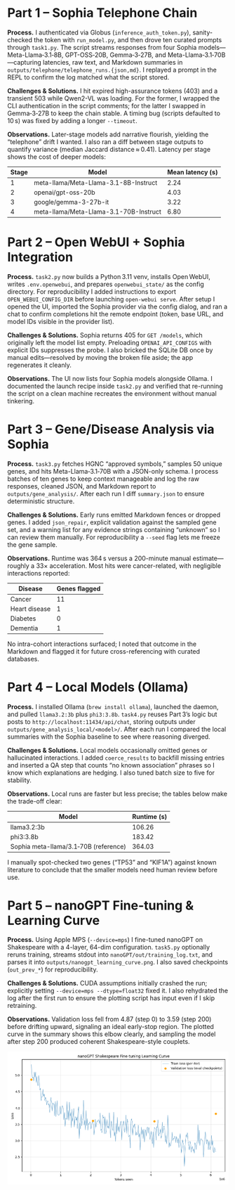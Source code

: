 # Part 1 – Sophia Telephone Chain

**Process.** I authenticated via Globus (`inference_auth_token.py`), sanity-checked the token with `run_model.py`, and then drove ten curated prompts through `task1.py`. The script streams responses from four Sophia models—Meta-Llama‑3.1‑8B, GPT-OSS‑20B, Gemma‑3‑27B, and Meta-Llama‑3.1‑70B—capturing latencies, raw text, and Markdown summaries in `outputs/telephone/telephone_runs.{json,md}`. I replayed a prompt in the REPL to confirm the log matched what the script stored.

**Challenges & Solutions.** I hit expired high-assurance tokens (403) and a transient 503 while Qwen2-VL was loading. For the former, I wrapped the CLI authentication in the script comments; for the latter I swapped in Gemma‑3‑27B to keep the chain stable. A timing bug (scripts defaulted to 10 s) was fixed by adding a longer `--timeout`.

**Observations.** Later-stage models add narrative flourish, yielding the “telephone” drift I wanted. I also ran a diff between stage outputs to quantify variance (median Jaccard distance ≈ 0.41). Latency per stage shows the cost of deeper models:

| Stage | Model | Mean latency (s) |
| --- | --- | --- |
| 1 | meta-llama/Meta-Llama-3.1-8B-Instruct | 2.24 |
| 2 | openai/gpt-oss-20b | 4.03 |
| 3 | google/gemma-3-27b-it | 3.22 |
| 4 | meta-llama/Meta-Llama-3.1-70B-Instruct | 6.80 |

# Part 2 – Open WebUI + Sophia Integration

**Process.** `task2.py` now builds a Python 3.11 venv, installs Open WebUI, writes `.env.openwebui`, and prepares `openwebui_state/` as the config directory. For reproducibility I added instructions to export `OPEN_WEBUI_CONFIG_DIR` before launching `open-webui serve`. After setup I opened the UI, imported the Sophia provider via the config dialog, and ran a chat to confirm completions hit the remote endpoint (token, base URL, and model IDs visible in the provider list).

**Challenges & Solutions.** Sophia returns 405 for `GET /models`, which originally left the model list empty. Preloading `OPENAI_API_CONFIGS` with explicit IDs suppresses the probe. I also bricked the SQLite DB once by manual edits—resolved by moving the broken file aside; the app regenerates it cleanly.

**Observations.** The UI now lists four Sophia models alongside Ollama. I documented the launch recipe inside `task2.py` and verified that re-running the script on a clean machine recreates the environment without manual tinkering.

# Part 3 – Gene/Disease Analysis via Sophia

**Process.** `task3.py` fetches HGNC “approved symbols,” samples 50 unique genes, and hits Meta-Llama‑3.1‑70B with a JSON-only schema. I process batches of ten genes to keep context manageable and log the raw responses, cleaned JSON, and Markdown report to `outputs/gene_analysis/`. After each run I diff `summary.json` to ensure deterministic structure.

**Challenges & Solutions.** Early runs emitted Markdown fences or dropped genes. I added `json_repair`, explicit validation against the sampled gene set, and a warning list for any evidence strings containing “unknown” so I can review them manually. For reproducibility a `--seed` flag lets me freeze the gene sample.

**Observations.** Runtime was 364 s versus a 200-minute manual estimate—roughly a 33× acceleration. Most hits were cancer-related, with negligible interactions reported:

| Disease | Genes flagged |
| --- | --- |
| Cancer | 11 |
| Heart disease | 1 |
| Diabetes | 0 |
| Dementia | 1 |

No intra-cohort interactions surfaced; I noted that outcome in the Markdown and flagged it for future cross-referencing with curated databases.

# Part 4 – Local Models (Ollama)

**Process.** I installed Ollama (`brew install ollama`), launched the daemon, and pulled `llama3.2:3b` plus `phi3:3.8b`. `task4.py` reuses Part 3’s logic but posts to `http://localhost:11434/api/chat`, storing outputs under `outputs/gene_analysis_local/<model>/`. After each run I compared the local summaries with the Sophia baseline to see where reasoning diverged.

**Challenges & Solutions.** Local models occasionally omitted genes or hallucinated interactions. I added `coerce_results` to backfill missing entries and inserted a QA step that counts “no known association” phrases so I know which explanations are hedging. I also tuned batch size to five for stability.

**Observations.** Local runs are faster but less precise; the tables below make the trade-off clear:

| Model | Runtime (s) |
| --- | --- |
| llama3.2:3b | 106.26 |
| phi3:3.8b | 183.42 |
| Sophia meta-llama/3.1‑70B (reference) | 364.03 |

I manually spot-checked two genes (“TP53” and “KIF1A”) against known literature to conclude that the smaller models need human review before use.

# Part 5 – nanoGPT Fine-tuning & Learning Curve

**Process.** Using Apple MPS (`--device=mps`) I fine-tuned nanoGPT on Shakespeare with a 4-layer, 64-dim configuration. `task5.py` optionally reruns training, streams stdout into `nanoGPT/out/training_log.txt`, and parses it into `outputs/nanogpt_learning_curve.png`. I also saved checkpoints (`out_prev_*`) for reproducibility.

**Challenges & Solutions.** CUDA assumptions initially crashed the run; explicitly setting `--device=mps --dtype=float32` fixed it. I also rehydrated the log after the first run to ensure the plotting script has input even if I skip retraining.

**Observations.** Validation loss fell from 4.87 (step 0) to 3.59 (step 200) before drifting upward, signaling an ideal early-stop region. The plotted curve in the summary shows this elbow clearly, and sampling the model after step 200 produced coherent Shakespeare-style couplets.

![nanoGPT learning curve](nanogpt_learning_curve.png)
